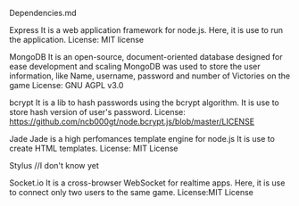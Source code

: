 Dependencies.md

Express
It is a web application framework for node.js. 
Here, it is use to run the application.
License: MIT license 

MongoDB
It is an open-source, document-oriented database designed for ease development and scaling
MongoDB was used to store the user information, like Name, username, password and number of Victories on the game
License: GNU AGPL v3.0

bcrypt
It is a lib to hash passwords using the bcrypt algorithm.
It is use to store hash version of user's password.
License: https://github.com/ncb000gt/node.bcrypt.js/blob/master/LICENSE

Jade
Jade is a high perfomances template engine for node.js
It is use to create HTML templates.
License: MIT License

Stylus
//I don't know yet

Socket.io
It is a cross-browser WebSocket for realtime apps.
Here, it is use to connect only two users to the same game.
License:MIT License 